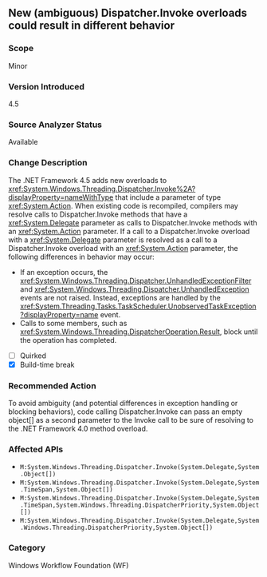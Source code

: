 ## New (ambiguous) Dispatcher.Invoke overloads could result in different behavior

### Scope
Minor

### Version Introduced
4.5

### Source Analyzer Status
Available

### Change Description

The .NET Framework 4.5 adds new overloads to <xref:System.Windows.Threading.Dispatcher.Invoke%2A?displayProperty=nameWithType> that include a
parameter of type <xref:System.Action>. When existing code is recompiled, compilers
may resolve calls to Dispatcher.Invoke methods that have a <xref:System.Delegate>
parameter as calls to Dispatcher.Invoke methods with an <xref:System.Action>
parameter. If a call to a Dispatcher.Invoke overload with a  <xref:System.Delegate>
parameter is resolved as a call to a Dispatcher.Invoke overload with an
<xref:System.Action> parameter, the following differences in behavior may occur:

- If an exception occurs, the <xref:System.Windows.Threading.Dispatcher.UnhandledExceptionFilter> and <xref:System.Windows.Threading.Dispatcher.UnhandledException> events are not raised. Instead, exceptions are handled by the <xref:System.Threading.Tasks.TaskScheduler.UnobservedTaskException?displayProperty=name> event.
- Calls to some members, such as <xref:System.Windows.Threading.DispatcherOperation.Result>, block until the operation has completed.

- [ ] Quirked
- [x] Build-time break

### Recommended Action

To avoid ambiguity (and potential differences in exception handling or blocking
behaviors), code calling Dispatcher.Invoke can pass an empty object[] as a
second parameter to the Invoke call to be sure of resolving to the .NET Framework 4.0
method overload.

### Affected APIs
* `M:System.Windows.Threading.Dispatcher.Invoke(System.Delegate,System.Object[])`
* `M:System.Windows.Threading.Dispatcher.Invoke(System.Delegate,System.TimeSpan,System.Object[])`
* `M:System.Windows.Threading.Dispatcher.Invoke(System.Delegate,System.TimeSpan,System.Windows.Threading.DispatcherPriority,System.Object[])`
* `M:System.Windows.Threading.Dispatcher.Invoke(System.Delegate,System.Windows.Threading.DispatcherPriority,System.Object[])`

### Category
Windows Workflow Foundation (WF)

<!-- breaking change id: 23 -->
